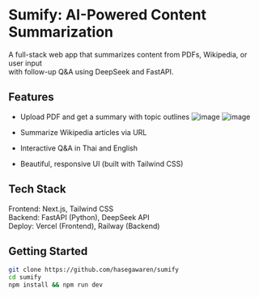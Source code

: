 # Sumify: AI-Powered Content Summarization

A full-stack web app that summarizes content from PDFs, Wikipedia, or user input  
with follow-up Q&A using DeepSeek and FastAPI.

## Features
- Upload PDF and get a summary with topic outlines
![image](https://github.com/user-attachments/assets/7fb06f18-a4cc-48ec-b8ba-2b01df1e4688)
![image](https://github.com/user-attachments/assets/95938dec-9be9-46e2-84a5-7e2f8b82ec3a)

- Summarize Wikipedia articles via URL
- Interactive Q&A in Thai and English
- Beautiful, responsive UI (built with Tailwind CSS)

## Tech Stack
Frontend: Next.js, Tailwind CSS  
Backend: FastAPI (Python), DeepSeek API  
Deploy: Vercel (Frontend), Railway (Backend)

## Getting Started
```bash
git clone https://github.com/hasegawaren/sumify
cd sumify
npm install && npm run dev

